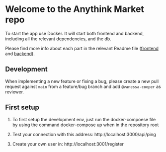 # Welcome to the Anythink Market repo

To start the app use Docker. It will start both frontend and backend, including all the relevant dependencies, and the db.

Please find more info about each part in the relevant Readme file ([frontend](frontend/readme.md) and [backend](backend/README.md)).

## Development

When implementing a new feature or fixing a bug, please create a new pull request against `main` from a feature/bug branch and add `@vanessa-cooper` as reviewer.

## First setup

1. To first setup the development env, just run the docker-compoese file by using the command docker-compose up when in the repository root

2. Test your connection with this address: http://localhost:3000/api/ping

3. Create your own user in: http://localhost:3001/register